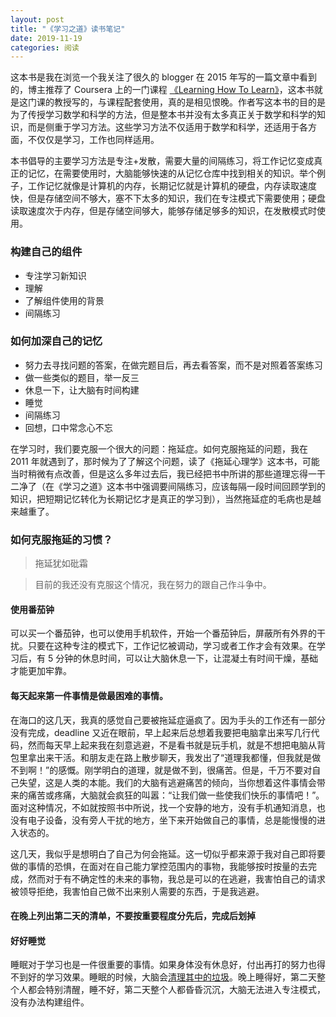 ```yaml
---
layout: post
title: "《学习之道》读书笔记"
date: 2019-11-19
categories: 阅读
---
```


这本书是我在浏览一个我关注了很久的 blogger 在 2015 年写的一篇文章中看到的，博主推荐了 Coursera 上的一门课程 [《Learning How To Learn》](https://www.coursera.org/learn/learning-how-to-learn/)，这本书就是这门课的教授写的，与课程配套使用，真的是相见恨晚。作者写这本书的目的是为了传授学习数学和科学的方法，但是整本书并没有太多真正关于数学和科学的知识，而是侧重于学习方法。这些学习方法不仅适用于数学和科学，还适用于各方面，不仅仅是学习，工作也同样适用。

本书倡导的主要学习方法是专注+发散，需要大量的间隔练习，将工作记忆变成真正的记忆，在需要使用时，大脑能够快速的从记忆仓库中找到相关的知识。举个例子，工作记忆就像是计算机的内存，长期记忆就是计算机的硬盘，内存读取速度快，但是存储空间不够大，塞不下太多的知识，我们在专注模式下需要使用；硬盘读取速度次于内存，但是存储空间够大，能够存储足够多的知识，在发散模式时使用。

### 构建自己的组件

- 专注学习新知识
- 理解
- 了解组件使用的背景
- 间隔练习

### 如何加深自己的记忆

- 努力去寻找问题的答案，在做完题目后，再去看答案，而不是对照着答案练习
- 做一些类似的题目，举一反三
- 休息一下，让大脑有时间构建
- 睡觉
- 间隔练习
- 回想，口中常念心不忘

在学习时，我们要克服一个很大的问题：拖延症。如何克服拖延的问题，我在 2011 年就遇到了，那时候为了了解这个问题，读了《拖延心理学》这本书，可能当时稍微有点改善，但是这么多年过去后，我已经把书中所讲的那些道理忘得一干二净了（在《学习之道》这本书中强调要间隔练习，应该每隔一段时间回顾学到的知识，把短期记忆转化为长期记忆才是真正的学习到），当然拖延症的毛病也是越来越重了。

### 如何克服拖延的习惯？

> 拖延犹如砒霜

> 目前的我还没有克服这个情况，我在努力的跟自己作斗争中。

#### 使用番茄钟

可以买一个番茄钟，也可以使用手机软件，开始一个番茄钟后，屏蔽所有外界的干扰。只要在这种专注的模式下，工作记忆被调动，学习或者工作才会有效果。在学习后，有 5 分钟的休息时间，可以让大脑休息一下，让混凝土有时间干燥，基础才能更加牢靠。

#### 每天起来第一件事情是做最困难的事情。

在海口的这几天，我真的感觉自己要被拖延症逼疯了。因为手头的工作还有一部分没有完成，deadline 又近在眼前，早上起来后总想着我要把电脑拿出来写几行代码，然而每天早上起来我在刻意逃避，不是看书就是玩手机，就是不想把电脑从背包里拿出来干活。和朋友走在路上散步聊天，我发出了“道理我都懂，但我就是做不到啊！”的感慨。刚学明白的道理，就是做不到，很痛苦。但是，千万不要对自己失望，这是人类的本能。我们的大脑有逃避痛苦的倾向，当你想着这件事情会带来的痛苦或疼痛，大脑就会疯狂的叫嚣：“让我们做一些使我们快乐的事情吧！”。面对这种情况，不如就按照书中所说，找一个安静的地方，没有手机通知消息，也没有电子设备，没有旁人干扰的地方，坐下来开始做自己的事情，总是能慢慢的进入状态的。

这几天，我似乎是想明白了自己为何会拖延。这一切似乎都来源于我对自己即将要做的事情的恐惧，在面对在自己能力掌控范围内的事物，我能够按时按量的去完成，然而对于有不确定性的未来的事物，我总是可以的在逃避，我害怕自己的请求被领导拒绝，我害怕自己做不出来别人需要的东西，于是我逃避。

#### 在晚上列出第二天的清单，不要按重要程度分先后，完成后划掉

#### 好好睡觉

睡眠对于学习也是一件很重要的事情。如果身体没有休息好，付出再打的努力也得不到好的学习效果。睡眠的时候，大脑会[清理其中的垃圾](https://www.nytimes.com/2014/01/12/opinion/sunday/goodnight-sleep-clean.html?_r=0)。晚上睡得好，第二天整个人都会特别清醒，睡不好，第二天整个人都昏昏沉沉，大脑无法进入专注模式，没有办法构建组件。
